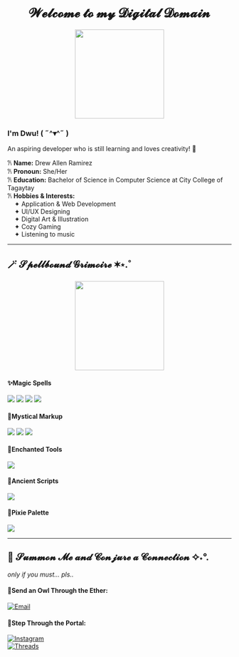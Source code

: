 <h1 align="center"> 𝓦𝓮𝓵𝓬𝓸𝓶𝓮 𝓽𝓸 𝓶𝔂 𝓓𝓲𝓰𝓲𝓽𝓪𝓵 𝓓𝓸𝓶𝓪𝓲𝓷 </h1>

<p align="center">
  <img src="https://media.giphy.com/media/fh2VhwYZHawxruF0nO/giphy.gif" width="200px">
</p>

### I'm Dwu! ( ˶^▾^˶ )   
An aspiring developer who is still learning and loves creativity! 🫧

𐙚 **Name:** Drew Allen Ramirez  
𐙚 **Pronoun:** She/Her  
𐙚 **Education:** Bachelor of Science in Computer Science at City College of Tagaytay    
𐙚 **Hobbies & Interests:**  
&nbsp;&nbsp;&nbsp;&nbsp;✦ Application & Web Development  
&nbsp;&nbsp;&nbsp;&nbsp;✦ UI/UX Designing  
&nbsp;&nbsp;&nbsp;&nbsp;✦ Digital Art & Illustration  
&nbsp;&nbsp;&nbsp;&nbsp;✦ Cozy Gaming  
&nbsp;&nbsp;&nbsp;&nbsp;✦ Listening to music  

---
## 🪄 𝓢𝓹𝓮𝓵𝓵𝓫𝓸𝓾𝓷𝓭 𝓖𝓻𝓲𝓶𝓸𝓲𝓻𝓮 ✶⋆.˚
<p align="center">
  <img src="https://media.giphy.com/media/ltnwrUlKwDQPmaA2sI/giphy.gif" width="200px">
</p>


#### ✨Magic Spells 
<p>
  <img src="https://img.shields.io/badge/Java-8676d5?style=for-the-badge&logo=java&logoColor=e6e2fb">
  <img src="https://img.shields.io/badge/C++-8676d5?style=for-the-badge&logo=c%2B%2B&logoColor=e6e2fb">
  <img src="https://img.shields.io/badge/Dart-8676d5?style=for-the-badge&logo=dart&logoColor=e6e2fb">
  <img src="https://img.shields.io/badge/Python-8676d5?style=for-the-badge&logo=python&logoColor=e6e2fb">
</p>

#### 💫Mystical Markup
<p>
  <img src="https://img.shields.io/badge/HTML-8676d5?style=for-the-badge&logo=html5&logoColor=e6e2fb">
  <img src="https://img.shields.io/badge/CSS-8676d5?style=for-the-badge&logo=css3&logoColor=e6e2fb">
  <img src="https://img.shields.io/badge/JavaScript-8676d5?style=for-the-badge&logo=javascript&logoColor=e6e2fb">
</p>

#### 🌟Enchanted Tools
<p>
  <img src="https://img.shields.io/badge/Flutter-8676d5?style=for-the-badge&logo=flutter&logoColor=e6e2fb">
</p>

#### 📜Ancient Scripts
<p>
  <img src="https://img.shields.io/badge/MySQL-8676d5?style=for-the-badge&logo=mysql&logoColor=e6e2fb">
</p>

#### 🌠Pixie Palette
<p>
  <img src="https://img.shields.io/badge/Figma-8676d5?style=for-the-badge&logo=figma&logoColor=e6e2fb">
</p>


<!-- ## 🧙‍♀️ 𝓣𝓱𝓮 𝓣𝓪𝓵𝓮𝓼 𝓸𝓯 𝓜𝔂𝓽𝓱𝓲𝓬𝓪𝓵 𝓣𝓲𝓭𝓫𝓲𝓽𝓼 𝓸𝓯 𝓓𝔀𝓾 -->


---
## 🔮 𝓢𝓾𝓶𝓶𝓸𝓷 𝓜𝓮 𝓪𝓷𝓭 𝓒𝓸𝓷𝓳𝓾𝓻𝓮 𝓪 𝓒𝓸𝓷𝓷𝓮𝓬𝓽𝓲𝓸𝓷 ✧˖°.
*only if you must... pls..*


#### 🦉Send an Owl Through the Ether: 
[![Email](https://img.shields.io/badge/Email-8676d5?style=for-the-badge&logo=gmail&logoColor=e6e2fb)](mailto:ramirez.drewallen@gmail.com)  

#### 🌌Step Through the Portal: 
[![Instagram](https://img.shields.io/badge/Instagram-8676d5?style=for-the-badge&logo=instagram&logoColor=e6e2fb)](https://www.instagram.com/d.x.wn/)  
[![Threads](https://img.shields.io/badge/Threads-8676d5?style=for-the-badge&logo=threads&logoColor=e6e2fb)](https://www.threads.net/@d.wyu)  




